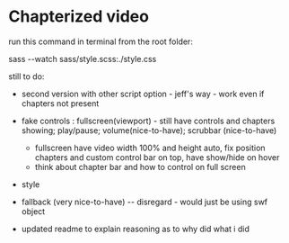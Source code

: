 Chapterized video
=====================
run this command in terminal from the root folder:

sass --watch sass/style.scss:./style.css

still to do:
- second version with other script option - jeff's way - work even if chapters 	not present

- fake controls : fullscreen(viewport) - still have controls and chapters
	showing; play/pause; volume(nice-to-have); scrubbar (nice-to-have)
	- fullscreen have video width 100% and height auto, fix position chapters and custom control bar on top, have show/hide on hover
	- think about chapter bar and how to control on full screen

- style

- fallback (very nice-to-have) -- disregard - would just be using swf object

- updated readme to explain reasoning as to why did what i did
